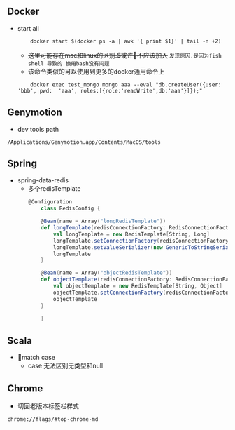 ## Docker
- start all
    ```
        docker start $(docker ps -a | awk '{ print $1}' | tail -n +2)
    ```
    - ~~这里可能存在mac和linux的区别.$或许不应该加入~~ `发现原因.是因为fish shell 导致的 换用bash没有问题`
    - 该命令类似的可以使用到更多的docker通用命令上
    ```
        docker exec test_mongo mongo aaa --eval "db.createUser({user: 'bbb', pwd:  'aaa', roles:[{role:'readWrite',db:'aaa'}]});"
    ```
## Genymotion
- dev tools path
```
/Applications/Genymotion.app/Contents/MacOS/tools
```
## Spring
- spring-data-redis
  - 多个redisTemplate
    ```scala
    @Configuration
        class RedisConfig {

        @Bean(name = Array("longRedisTemplate"))
        def longTemplate(redisConnectionFactory: RedisConnectionFactory): RedisTemplate[String, Long] = {
            val longTemplate = new RedisTemplate[String, Long]
            longTemplate.setConnectionFactory(redisConnectionFactory)
            longTemplate.setValueSerializer(new GenericToStringSerializer(classOf[Long]))
            longTemplate
        }

        @Bean(name = Array("objectRedisTemplate"))
        def objectTemplate(redisConnectionFactory: RedisConnectionFactory): RedisTemplate[String, Object] = {
            val objectTemplate = new RedisTemplate[String, Object]
            objectTemplate.setConnectionFactory(redisConnectionFactory)
            objectTemplate
        }
        
        }
    ```
## Scala 
- match case
  - case 无法区别无类型和null
## Chrome
- 切回老版本标签栏样式
```
chrome://flags/#top-chrome-md
```